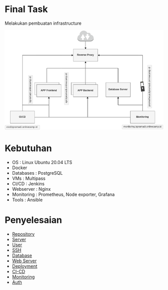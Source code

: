 # Final Task

Melakukan pembuatan infrastructure

<p align="center">
  <img src="assets/infra.png" />
</p>

# Kebutuhan

- OS : Linux Ubuntu 20.04 LTS
- Docker
- Databases : PostgreSQL
- VMs : Multipass
- CI/CD : Jenkins
- Webserver : Nginx
- Monitoring : Prometheus, Node exporter, Grafana
- Tools : Ansible

# Penyelesaian

- [Repository](repository.md)
- [Server](server.md)
- [User](user.md)
- [SSH](ssh.md)
- [Database](database.md)
- [Web Server](web_server.md)
- [Deployment](deployment.md)
- [CI-CD](cicd.md)
- [Monitoring](monitoring.md)
- [Auth](auth.md)
